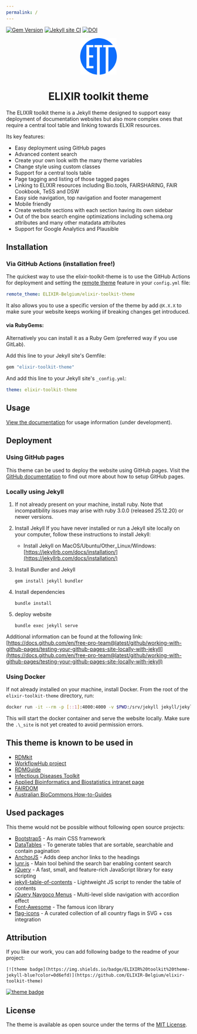 ```yaml
---
permalink: /
---
```


[![Gem Version](https://badge.fury.io/rb/elixir-toolkit-theme.svg)](https://badge.fury.io/rb/elixir-toolkit-theme) [![Jekyll site CI](https://github.com/ELIXIR-Belgium/elixir-toolkit-theme/actions/workflows/jekyll.yml/badge.svg)](https://github.com/ELIXIR-Belgium/elixir-toolkit-theme/actions/workflows/jekyll.yml) [![DOI](https://zenodo.org/badge/421495867.svg)](https://zenodo.org/badge/latestdoi/421495867)


<p align="center">
<img src="assets/img/main_logo.svg" width="100" float="center"/>
<h1 align="center">ELIXIR toolkit theme </h1>
</p>

The ELIXIR toolkit theme is a Jekyll theme designed to support easy deployment of documentation websites but also more complex ones that require a central tool table and linking towards ELXIR resources. 

Its key features:
- Easy deployment using GitHub pages
- Advanced content search
- Create your own look with the many theme variables
- Change style using custom classes
- Support for a central tools table
- Page tagging and listing of those tagged pages
- Linking to ELIXIR resources including Bio.tools, FAIRSHARING, FAIR Cookbook, TeSS and DSW
- Easy side navigation, top navigation and footer management
- Mobile friendly
- Create website sections with each section having its own sidebar
- Out of the box search engine optimizations including schema.org attributes and many other matadata attributes
- Support for Google Analytics and Plausible

## Installation

### Via GitHub Actions (installation free!)

The quickest way to use the elixir-toolkit-theme is to use the GitHub Actions for deployment and setting the [remote theme](https://blog.github.com/2017-11-29-use-any-theme-with-github-pages/)  feature in your `config.yml` file:

```yaml
remote_theme: ELIXIR-Belgium/elixir-toolkit-theme
```

It also allows you to use a specific version of the theme by add `@X.X.X` to make sure your website keeps working iif breaking changes get introduced.

#### via RubyGems:

Alternatively you can install it as a Ruby Gem (preferred way if you use GitLab).

Add this line to your Jekyll site's Gemfile:

```ruby
gem "elixir-toolkit-theme"
```

And add this line to your Jekyll site's `_config.yml`:

```yaml
theme: elixir-toolkit-theme
```

## Usage

[View the documentation](https://elixir-belgium.github.io/elixir-toolkit-theme/) for usage information (under development).

## Deployment

### Using GitHub pages

This theme can be used to deploy the website using GitHub pages. Visit the [GitHub documentation](https://docs.github.com/en/pages/setting-up-a-github-pages-site-with-jekyll/) to find out more about how to setup GitHub pages. 

### Locally using Jekyll

1. If not already present on your machine, install ruby. Note that incompatibility issues may arise with ruby 3.0.0 (released 25.12.20) or newer versions.


1. Install Jekyll
If you have never installed or run a Jekyll site locally on your computer, follow these instructions to install Jekyll:
   * Install Jekyll on MacOS/Ubuntu/Other_Linux/Windows: [https://jekyllrb.com/docs/installation/](https://jekyllrb.com/docs/installation/)

1. Install Bundler and Jekyll

    ```
    gem install jekyll bundler
    ```

1. Install dependencies

    ```
    bundle install
    ```

1. deploy website

    ```
    bundle exec jekyll serve
    ```

Additional information can be found at the following link: [https://docs.github.com/en/free-pro-team@latest/github/working-with-github-pages/testing-your-github-pages-site-locally-with-jekyll](https://docs.github.com/en/free-pro-team@latest/github/working-with-github-pages/testing-your-github-pages-site-locally-with-jekyll)


### Using Docker

If not already installed on your machine, install Docker. From the root of the `elixir-toolkit-theme` directory, run:

```sh
docker run -it --rm -p [::1]:4000:4000 -v $PWD:/srv/jekyll jekyll/jekyll:latest /bin/bash -c "chmod a+w /srv/jekyll/Gemfile.lock && chmod 777 /srv/jekyll && bundle install && bundle exec jekyll serve --host 0.0.0.0"
```

This will start the docker container and serve the website locally. Make sure the `.\_site` is not yet created to avoid permission errors.

## This theme is known to be used in

- [RDMkit](https://rdmkit.elixir-europe.org/)
- [WorkflowHub project](https://about.workflowhub.eu/)
- [RDMGuide](https://rdm.elixir-belgium.org/)
- [Infectious Diseases Toolkit](https://www.infectious-diseases-toolkit.org/)
- [Applied Bioinformatics and Biostatistics intranet page](https://intranet.psb.ugent.be/abb/)
- [FAIRDOM](https://fair-dom.org/)
- [Australian BioCommons How-to-Guides](https://australianbiocommons.github.io/how-to-guides/)

## Used packages

This theme would not be possible without following open source projects:

- [Bootstrap5](https://github.com/twbs/bootstrap) - As main CSS framework
- [DataTables](https://github.com/DataTables/DataTablesSrc) - To generate tables that are sortable, searchable and contain pagination
- [AnchorJS](https://github.com/bryanbraun/anchorjs) - Adds deep anchor links to the headings
- [lunr.js](https://github.com/olivernn/lunr.js) - Main tool behind the search bar enabling content search
- [jQuery](https://github.com/jquery/jquery) - A fast, small, and feature-rich JavaScript library for easy scripting
- [jekyll-table-of-contents](https://github.com/ghiculescu/jekyll-table-of-contents) - Lightweight JS script to render the table of contents
- [jQuery Navgoco Menus](https://github.com/tefra/navgoco) - Multi-level slide navigation with accordion effect
- [Font-Awesome](https://github.com/FortAwesome/Font-Awesome) - The famous icon library
- [flag-icons](https://github.com/lipis/flag-icons) - A curated collection of all country flags in SVG + css integration

## Attribution

If you like our work, you can add following badge to the readme of your project:
```
[![theme badge](https://img.shields.io/badge/ELIXIR%20toolkit%20theme-jekyll-blue?color=0d6efd)](https://github.com/ELIXIR-Belgium/elixir-toolkit-theme)
```
[![theme badge](https://img.shields.io/badge/ELIXIR%20toolkit%20theme-jekyll-blue?color=0d6efd)](https://github.com/ELIXIR-Belgium/elixir-toolkit-theme)




## License

The theme is available as open source under the terms of the [MIT License](http://opensource.org/licenses/MIT).

